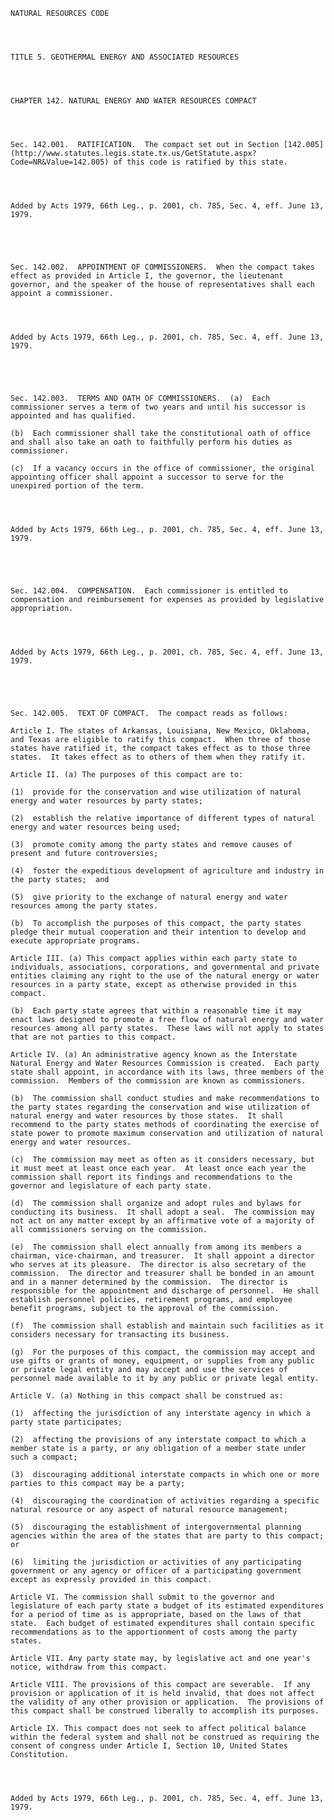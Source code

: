 ﻿
    
    
    	
    					
    
    
    NATURAL RESOURCES CODE
    
      
    
    
    TITLE 5. GEOTHERMAL ENERGY AND ASSOCIATED RESOURCES
    
      
    
    
    CHAPTER 142. NATURAL ENERGY AND WATER RESOURCES COMPACT
    
      
    
    
    Sec. 142.001.  RATIFICATION.  The compact set out in Section [142.005](http://www.statutes.legis.state.tx.us/GetStatute.aspx?Code=NR&Value=142.005) of this code is ratified by this state.
    
    
    
    
    Added by Acts 1979, 66th Leg., p. 2001, ch. 785, Sec. 4, eff. June 13, 1979.
    
    
    
    
    
    Sec. 142.002.  APPOINTMENT OF COMMISSIONERS.  When the compact takes effect as provided in Article I, the governor, the lieutenant governor, and the speaker of the house of representatives shall each appoint a commissioner.
    
    
    
    
    Added by Acts 1979, 66th Leg., p. 2001, ch. 785, Sec. 4, eff. June 13, 1979.
    
    
    
    
    
    Sec. 142.003.  TERMS AND OATH OF COMMISSIONERS.  (a)  Each commissioner serves a term of two years and until his successor is appointed and has qualified.
    
    (b)  Each commissioner shall take the constitutional oath of office and shall also take an oath to faithfully perform his duties as commissioner.
    
    (c)  If a vacancy occurs in the office of commissioner, the original appointing officer shall appoint a successor to serve for the unexpired portion of the term.
    
    
    
    
    Added by Acts 1979, 66th Leg., p. 2001, ch. 785, Sec. 4, eff. June 13, 1979.
    
    
    
    
    
    Sec. 142.004.  COMPENSATION.  Each commissioner is entitled to compensation and reimbursement for expenses as provided by legislative appropriation.
    
    
    
    
    Added by Acts 1979, 66th Leg., p. 2001, ch. 785, Sec. 4, eff. June 13, 1979.
    
    
    
    
    
    Sec. 142.005.  TEXT OF COMPACT.  The compact reads as follows:
    
    Article I. The states of Arkansas, Louisiana, New Mexico, Oklahoma, and Texas are eligible to ratify this compact.  When three of those states have ratified it, the compact takes effect as to those three states.  It takes effect as to others of them when they ratify it.
    
    Article II. (a) The purposes of this compact are to:
    
    (1)  provide for the conservation and wise utilization of natural energy and water resources by party states;
    
    (2)  establish the relative importance of different types of natural energy and water resources being used;
    
    (3)  promote comity among the party states and remove causes of present and future controversies;
    
    (4)  foster the expeditious development of agriculture and industry in the party states;  and
    
    (5)  give priority to the exchange of natural energy and water resources among the party states.
    
    (b)  To accomplish the purposes of this compact, the party states pledge their mutual cooperation and their intention to develop and execute appropriate programs.
    
    Article III. (a) This compact applies within each party state to individuals, associations, corporations, and governmental and private entities claiming any right to the use of the natural energy or water resources in a party state, except as otherwise provided in this compact.
    
    (b)  Each party state agrees that within a reasonable time it may enact laws designed to promote a free flow of natural energy and water resources among all party states.  These laws will not apply to states that are not parties to this compact.
    
    Article IV. (a) An administrative agency known as the Interstate Natural Energy and Water Resources Commission is created.  Each party state shall appoint, in accordance with its laws, three members of the commission.  Members of the commission are known as commissioners.
    
    (b)  The commission shall conduct studies and make recommendations to the party states regarding the conservation and wise utilization of natural energy and water resources by those states.  It shall recommend to the party states methods of coordinating the exercise of state power to promote maximum conservation and utilization of natural energy and water resources.
    
    (c)  The commission may meet as often as it considers necessary, but it must meet at least once each year.  At least once each year the commission shall report its findings and recommendations to the governor and legislature of each party state.
    
    (d)  The commission shall organize and adopt rules and bylaws for conducting its business.  It shall adopt a seal.  The commission may not act on any matter except by an affirmative vote of a majority of all commissioners serving on the commission.
    
    (e)  The commission shall elect annually from among its members a chairman, vice-chairman, and treasurer.  It shall appoint a director who serves at its pleasure.  The director is also secretary of the commission.  The director and treasurer shall be bonded in an amount and in a manner determined by the commission.  The director is responsible for the appointment and discharge of personnel.  He shall establish personnel policies, retirement programs, and employee benefit programs, subject to the approval of the commission.
    
    (f)  The commission shall establish and maintain such facilities as it considers necessary for transacting its business.
    
    (g)  For the purposes of this compact, the commission may accept and use gifts or grants of money, equipment, or supplies from any public or private legal entity and may accept and use the services of personnel made available to it by any public or private legal entity.
    
    Article V. (a) Nothing in this compact shall be construed as:
    
    (1)  affecting the jurisdiction of any interstate agency in which a party state participates;
    
    (2)  affecting the provisions of any interstate compact to which a member state is a party, or any obligation of a member state under such a compact;
    
    (3)  discouraging additional interstate compacts in which one or more parties to this compact may be a party;
    
    (4)  discouraging the coordination of activities regarding a specific natural resource or any aspect of natural resource management;
    
    (5)  discouraging the establishment of intergovernmental planning agencies within the area of the states that are party to this compact;  or
    
    (6)  limiting the jurisdiction or activities of any participating government or any agency or officer of a participating government except as expressly provided in this compact.
    
    Article VI. The commission shall submit to the governor and legislature of each party state a budget of its estimated expenditures for a period of time as is appropriate, based on the laws of that state.  Each budget of estimated expenditures shall contain specific recommendations as to the apportionment of costs among the party states.
    
    Article VII. Any party state may, by legislative act and one year's notice, withdraw from this compact.
    
    Article VIII. The provisions of this compact are severable.  If any provision or application of it is held invalid, that does not affect the validity of any other provision or application.  The provisions of this compact shall be construed liberally to accomplish its purposes.
    
    Article IX. This compact does not seek to affect political balance within the federal system and shall not be construed as requiring the consent of congress under Article I, Section 10, United States Constitution.
    
    
    
    
    Added by Acts 1979, 66th Leg., p. 2001, ch. 785, Sec. 4, eff. June 13, 1979.
    
    
    
    
    				
